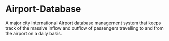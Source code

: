 # Airport-Database

A major city International Airport database management system that keeps track of the massive inflow and outflow of passengers travelling to and from the airport on a daily basis.
